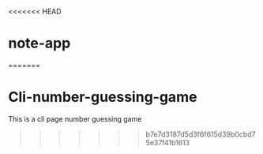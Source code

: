 <<<<<<< HEAD
# note-app
=======
# Cli-number-guessing-game
This is a cli page number guessing game
>>>>>>> b7e7d3187d5d3f6f615d39b0cbd75e37f41b1613
